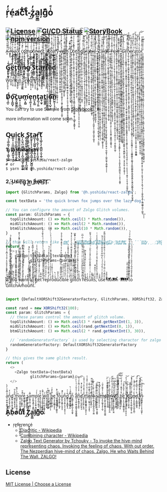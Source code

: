 # ŗ͑̒é̠a̸c͊͋tͤ̊-̩̲z̡͐̒a̰̱̳ļģ͆̄o̾ͤ

[![License](https://img.shields.io/apm/l/atomic-design-ui.svg?style=flat)](https://github.com/HirokiYoshida837/react-zalgo/blob/main/LICENSE)
[![CI/CD Status](https://github.com/HirokiYoshida837/react-zalgo/actions/workflows/main.yaml/badge.svg)](https://github.com/HirokiYoshida837/react-zalgo/actions/workflows/main.yaml)
[![StoryBook](https://raw.githubusercontent.com/storybooks/brand/master/badge/badge-storybook.svg)](https://hirokiyoshida837.github.io/react-zalgo/)
[![npm version](https://img.shields.io/npm/v/@h.yoshida/react-zalgo.svg?style=flat-round)](https://www.npmjs.com/package/@h.yoshida/react-zalgo)
---

A̵̧̢ͨ͋̌͊͋ͤ̊̌̂̋͐̒͗̃̉̉ ̵̨̞̠̩́ͣ̅̈̒͗̓ͪ̍̒ͩ̓͒ͦͭ̽ͬr̵̛͖̘̙͈̼̍̏͆͛ͥ͒̾̾̓ͦ͆̾̾ͧȩ̴̥̥̟̖̺̞̦̫́̾ͦ̈̈͋ͯͣ̀ͦ͒͗̚͠a̢̜̮̲̜̬̭̖͈ͧ̿͗̓̄ͮ̾ͭͫ̋̓ͣ̕͟c̷͙͙̲̫̣͕̬̳̙̺̼̞̮̅̄̒̌ͬ͌̎ͮ̔ͧͭ͐ͦ̿ͥ̚͝ͅţ̷̛̫̖̥̻̝̼̳̩͔̗̺̭͖̩͂̓ͨ̓̽̊͗̈̾̏̓̽̾͊ͅ ̣̳͉̝̲͎̜̤͇̥͔͓̝̤͈͚͙̘̀ͅ͏̨́̑ͬ͊͂͌̄͂̀͒̄́͋̿͗ͫͫc̡̜̤͎̻̠̬͓̼̖̻̤̭̼̘̺͑ͨ̏̂͊̈́ͪͤ͂̅̈́ͪ̌͂̊̊͘o͍̮̝̮͚͖̞̱͍̥̞̝̤̭̗̳͕̱̖҉̢̾ͨ͌ͪ̆̉̇̌͆̅̐̀̒̀͟͡ḿ̨͓͈̻̥̩͉̮͓̭̥̝̟̤̝̜̝͍̮̈̍̆̒ͤͦͫ̊͌ͧ̆̚͠͝p̷̸̫̘̪̲͈͚̘̦͎͈͕̗̬̠̼͚͑͐̈ͫͯͨͧ̌ͧ̒̓̚ͅo͎͈͙̼̺͇͔̖̻̩͉̺̩̺͇̮̝͓͋ͦͤ̃̀̋͒ͮ̆͗̀̓̅͌͜͟͜ñ̶̼̲̳̖̱̞̙̱̲̫͕̱̖̥͈̹̳̫̣̮͎͖͚̱̤̮̗̰͙̬̞̥̋͊́͒͗̓ͧ̆ͩͥ̾͐ͫ̆̉͠e̴̗̣̗͚͕̙̗̮͍̬̬̥͙̝͇̗̤̥̬̩̬̠͍͙͖̩͍̤͙̫ͤ̐͒ͨ̓ͩ̔ͪ̏͐ͩͦͯ̾̏̉͝n͇̻̜̭͔̯̘͇̺̬̟̯̮̰̬̮͇͔͖̱̱͉̻͚͉̥̪̫̜͇̙̩͉̱͉͘͞ͅ͏̇́̐̀ͭ̾ͣ̈̀͋̃̽͆̚͜t̳͎̺͔̗̼̱̣͚̝̮͍͎̠̠̮̫͔̮̺̠͇̱̯̘̘̞̲́̀ͯ̎̍̒̂́̈͂͗̈̇̍͆ͤ͐͜͡ͅ ̧̡̗̗̖̭̞̫̯̻͈̺̙̯̳̹͓̮̳̥̮̖̬̜̻̫̗̇̈́ͧ͌ͪͫͮ̓ͬ̑̔ͨͫ̉̏ͤͅl̡̡̗̟̰̦̝̞̻̺͓͙̹͕̜̮̹̟̳̮͈̲̘̰̖̺̤̥̳̘̥̦̥͉̮̝̱͈̲̀̔̆̒ͥ͌̌̾ͥ̊̚ͅi̴̸͖̺̙͍͉̭̥̳̩̰̣̘͍̠̳̫͔̣͍͈̠̞̫̮̦̺̩̱̭̮̩̤̰̖̩̳̺̮̬͕̖̘̗̲ͨ͋͋̑̏̽͌̉͒̑͟ͅͅb͈͍͉͖̠̤̹̰̣̭̲̰̼͙͇͍͉̠̰͍̘̭̯͈̞͇̯͔̬͈̲̘̖̗̘̥͙̱̘͙̙͈̹̻̹̻͚͔͞͠҉̀̾̔ͩ͑͊̎ͭͦͩ̇͊̃̎̚ŕ̦̘̪̗̪̻͕̮̹̲̫̖͇͉̼̮̤̲͈̞̪̪̣͇̪̟̮̳̻̳̻̺͇̯̺͇͉̼̥̹̥̼͇̲͍̤͇̬̼̗̳͏ͬ̊̈́̋̄͆̂͗̉͊ͥ̅ͭ͆ͫ̌a̡̼͖̩̲͕͓̘͕͔̫̘̯͍̲̫̣̗̹̫̜̻̠̤̥̜̖͎̘̤͎̩̮͉̱̣̜̫͇̤̫̬͙̦̙̘̹̺̦̟͓̠̣̤̕͏́ͨ̍͐̌ͯͯͬͣ͑ͭ̓͗̅͌r̨̦͇͉̯̫̺̳̦̘̥̬͍̮̦͎͙̫̩̖̯̙̝̥̻̤̙̱̬̮̼͕͔͔̫̜̮̗̥͉̹̮͕͍͙̼̮̯̦͓͂ͪ̾̑̎͐̎̋̀̂͐͂̆̈́͜y̧̨̱͈͎̟̫͉̘̖͙͙͉͖̯̼͎͓̙̱͚̪̲̪̠͖̱̟͖̟͇̦̖͉͙̹͇̥͍͉̤̻͉̦̻͚͍͓̯̹̩̫̗͆ͬ͗̑ͧ̋̏ͧͫ̃̿̾͠ ̵̴̗͔̫͇̥͚͚̖̻̫͉͖̺̟̙̰̠̤̣̭̞̮̭̘̭̮͔̯̺̗̠͈͇̦͖̹̣̻̯̫͚͕͚̀̽̆̊ͦ͐̃ͧͧ͒̓͜ͅͅẁ̵̧̱̘̯͚̼̱̞͎͇̲̣͙̳͔̠͎͖̜͈̻̝͍̫͇̜̖̰̺̬̥̼̼͕̙̘̗̺̖̤̼̞͚̗͕̭̙̯̠͇̖̟̙̠̮͖͍̠̹̻̟̖̥̼̳̜̠͍̳͙ͦ̽̏ͪ̉ͬ́͂͑̀̾̓̓͛̓̚ͅͅi̼̪̱̣͙̰̼̪̬̣̩̦̺͙̤̫̻͚̙̬̳͕̬̪͔̙̼̤̻̦͎͈̟̳̩̤̯̺͚͈̤̦͇̻̗̭̫̥ͅ͏҉̢ͫ̄ͮ͋͗̌͊̽ͥ̅̉ͦ̂ͥͧ̂t̴̤̠͉̲͍͙͔͇̖̝̲̮͓̠̖͍̭̣͍͖̞̟͍͓̜̙̞̪̞̱̤̜͕̪̼̼͉̣͕͎̜ͅ҉̍̌ͣ̏͋͒͛̈́̆ͩh̛̭͇̫͙͖͎͖͓̳̺̲̗̻̪͕̠̠̘̙̙͈̹̠͖̞͈̮͓̜̺̯͎̭͔̻̘̺̳̜͚̘̫̮̼͕̙̝̝̯̙͕̰̣̮̥͔̼̫̖̼̤͕̫̥̱͈̗̱̮͈̰͇̫̳̯͖̝ͦ̿͑͑̐͌͊̈́̐͛̑̾̌̔ͤͭ͞ͅͅ ̢̡̙̯̥͎͙̤͉̣̬̦͉̰͙̣̼̙̗̼̟̫̫̼̮͈͓͎͓̰̠͓̪͙͔̝̻̣̱̺̩͍͍͔͓̦͇̩̦̯̝̖̫̭̟̈̅̓̆ͨ̿̅̆̚̚͜͡ͅC̸̙̱̱̥̠̦̞̻̳͔̪̖͕̻̹̬͚̦̼͕̪̙͚͈̫͙̫̣̹̖̼͔͙̱̯̳̦̳͖̟̥̰̻̻̙̟̗̩̗̘͉̟̻̺̜̘̪̤̜͚̦̱͈͕͉͋̓̆̉̈́̀̍̂̿͂̾̓ͥͬͩ̀͜͠ͅó̝̪̳͎̩̘͚̗͙̫̞͈̱͕͎͖͚̠̬͈̹͙̜̪͈̩̠̲̘̯͔͇͔̦̖͎̬͖͍͖̳̗͈̗͚͔͖̬͓͈͉̯̳̲̮͕̞̰͖̱̫̗̤͉͚̪̥͔͍̘̠͉̲̳̥̝̯͈̳̱̙̗̟́́̌͆̂ͧ̏̓̇̒̓̂ͅͅͅͅn̰͔͉͎̮̯̣̲̤̜͓͖̞͔͕̼̝̰̬̖͙̺̭͚͈̞̞͔̮̩͓͍̼̱̪͉̼̥͙̤̗̠̟̦͓͍̖̫ͅͅ҉ͭ̉ͨͮ͂ͯ̿̒̒̿̽̌͟͝f̨̠̦͖͈̮̩͖͈͍̠͖̭̻͖̮̱̠̝̩̲͖̞̣̞̬̲͚͕̮̲̜͕͔͇̟̹̳̜̗̘̦̜̱͚̬̞̤̜̬̲̤̻̮̼̦̦̮͉̰̺͍̻͈̥̙̙̞̘̠̫͔̫̠̹͎̥̯̖̼͕̺̃̏̑́ͨ̒̔̌ͪͮͮ͐͗͂̆ͤ͘ͅi̬͚͙̰̭̤͈̟͕͍͖͖̠̣̻̘̤͔̲̗͖̟̞̬͈̖̝̗̗̝͕̲̙̦̯̬͈̖̦͓̝͖͎͔̗̘̥̖̼͙̺̦̮͕͍͕͖̭̠͍͍͍̘ͩ̔̍ͤ͗ͥ̈́͗͑̇ͫͬ̋͐̓ͬ̕͢͡g̬̙̰͙̝̙͓̺͎̱͚̼̝̗̠̱̘̬͉̲͈̦͖̝̹̣̰̯̗͕̪͔͎͔̤͖͇͖̘̲̪͕̗̬͙̟̩̤̦̦͇̮̙ͅ҉ͩͮͨ̾͋̔͆̽̈́̓͝u̷̶̟͖̜͕͙̲̮͉͓̞̻̲͈̺̲̠̱̻̞͍̼̪̟̪̣̥̙̣̗̝̜͚̥͕̯̘̗͕͎̤̜̗̙͍͈̲̯̠̖͇͖̠͙̖̱͈͉̮̞̩̙̰͚̰̹̩̿̇ͯͩͥͪͮ̉̽͌̕͞ͅŗ̻͈͙͚͉̼̦̟͉̜̮̺̟͍̬̞̼̬͓͇̻̰̳͕̲̞̞̬̮̳̖̟͕̻̱̗͕̖̰͙̗̤͍̟̞̪̳̹̲̜͇͓̲̞ͅͅͅ͏ͫ̏͒ͥ̎̿̽ͬ̋̂̽̀ͣ̓̒̚͞á̴̸͚͎͍̫̦̼̗̥͚̮̰͍̙̰̗̻̱͎̩̝̙͖͍̩̜͈͍̳̮̙̩̻͍̠̞̱̫͔̤̘̹̞̖̯̰͙̟͎͈̫͎͖̬̣͖̹̳̀͌͒͛ͤͯ͒̂̏͌̑͒ͤͅͅb̴̶̰̙̬̟̦̤̦̜̗̗͈̰͖͇̬̣͍͇̲̥͖̼̰̳̝͎͙̞̹̳̰̤͇̹̤͔̥̭̰̱͎̹͓̰̠̮̪͍͔̲̲̫͈̲͙͙̭͓̯͇̪̜͇͚̫̜̰̳̥̖ͧ͗͌̄̈́̄͂͗ͨ̃͑̓ͭ̚ͅͅl̨̗͖̤̹̝̰̳̰̼̩̬̖̘̲̩̪̹̩̲͎̟͉͍̤͇̭̱̭̻̼̰̞̤̘̦̹̭͕̮̖͕̳̮̤̲̖̞̭͈̩͙̙̘̺̞̘̟̜̻̻͈͈̮̪̜̳̥͕͍̙̥̻̤̬̘̖̩̞̪͖̯͎͉̤̯̫̣͇̖̥̺͖͕̜̳̮̙̱͛͑ͮ̏ͮ̓ͤͪͮ͑̒ͭͪͥ̕͢ͅe̬̩͖̝̻̯̙̱͍̞̥̺̝͓̩̤̼̭̮̪̪̻͓̗̖͙͖͉͙̹͇̠̤͕̼̣͓̤̳̟̺̹̤͙̯̝̖̙̮̗̲̰̞̤̳͇͈̳̥̯͙̗̦̦̺̦̤͚͚͕̲̰̖̺̬ͅ͏̵̡ͯͥ̌̓̄̊ͯͥ͌͐̎̚ ̪͉̞̞̬̟̼̤̰̠̹̯̖̜͙͍̦̱̻̫̲͔̥̤͎̤̯̗̪̱̲͉͓̜̮͖̬̬̥̦̼̟̟̭͉̫̺͔̖͚̝͕̖͚̯̣͎̜̝̖̗̲̮̙̪̀ͣ̒͑ͪ͂ͮ͆́̊̅̌͋͐̃̊̕̚͟'̴̴̵̡̹̣̼͔̰͍̖̯̠͈͇̱̞̺̯͕̱͖͉̯̻̗̥̝͉̱̮̮̪̠̩̥͍͍̭͍̫̳͕̝̞̣͓̹͉͇͔̞̻͉̻̠̩̲̬͔̱͙̤͓̻͇̳͓͚̰̯̦͍̬̭͙͉͖̤̯̰̘͈̣̠̼̺̠͉̤̳̯̱͉͈͇͓̣͉̹̣̤̫̪̰̤̄ͤ̿͌ͮ̓͗̊̌̔ͭ͛͑ͤ̂͊ͅͅͅͅZ̜̥͈̳̮͇͚̞̭̦̜̫̜̬̜͙̫͈͓͓̹̜̱̝̳͕̗̱̩̥͕͚͍̮̠̭̰͙̰͉̬̰̹̼̞͚̻̹͍̥͙͚͙̺̬͓̘̲̦͈̯̻̬̮̠͙̙͓͎͇̗͚̼̹̘̺̣͙͎͎͇̫̯͕̘̮̺̩̦̲͉̠͉̜ͅ͏͏̃̎͌̏̈̌̐̿́̒ͩ̃a̮̮̜͈̲̲̰͓̣̼͔̲̝̪̻̱̲̥̺̭̰͕͕̟̺̺̜͎̦͎͚̰̼̤͇͕̣̪̝͇̟̠̟̥̰̣̱͙̞͙̪͔͔̪̺͙̘̗̯̜̣̦̟̝̟̤͖͍̖̬̦͓̰̼͙͚̝̭͓͔̜̘̪̙̤̹̫͎͈̱̱̰̗̠̱̺̳̦͖͚̗̟͈̟̗̱͂͗ͣ͌͂̈́̓ͨͤͨ͜͞ͅͅͅͅͅļ̴̞̲͚̪̱̭͔̞̲͇̱̥̼̯͎̥̼̫̞̖̤̠͎̳̺̙̞̺̹͉̮̫̮̝̱̥̗̻̲͓͚̮̫̥̠͎̹̼͔͙̳̪̪̥̰̗͈̯͚̞̫͓̖̥̣̯̯̪͖̻̹̺͙̣̗̞̞͉̰̳̮̬̗̘͚̯̤̟̲̬͍̞̭̪̦̫̯̗̄͑ͩͧ̾̂̒͑̂ͫ̈ͩ̿͊̆͑͢͝ͅg̸̹͕̦̘̻͚̟̭͎̦͍̪̣̞̹̯̖͎̟̮̣̳̥͈͖̻̭̝̞̯̱̫̪̩̪̤͓̤̟̰̱͍̥͖͍̭̮͚̯̼̪̠̮̩̰̯̤͔͉͇̱̰͇͈͔͔̞̼̜͔̯͖͍͙̟͈͍̠͉͕̺͓̣̺͉̥̘͖̺̥̭̳̞̜̫̟̬̲͖̖̱̬̤̫̦̣̪̘͚̙͓̦̠̤̻̭̰͖̘͔̠͇̯͇̖͝ͅͅͅͅͅ͏̶́̌̈́ͭ͐̄̈́̃ͪ̓͛͛ǫ̷̝̣͕͍̭͔̥̻̟̖̥͙̦̹̫̳͙̼̝̻̤̳͎̗͍͖̥̥͓̱̟̫͉̤͕̭̫̜̝̼̗̣̤͓̪͓̜̯̣̟̳̭͈͈̠̘̹̮͎̭̤̼̥̝̹͉͓̳͈̟̝͖͓̍̽̈ͦ͋̐̐͐́͌ͧ̚͢͞ͅ ̶̡̱̥͎̰͖̳̪̲̫͇̦̯͈͓̝̺̹̣͙̯̦̞̘̱̭̙͓̺͕̜̻̫͚̠̪͔̳̼͕̯̞̞̜̟̞͙̹̤̱̼̜̗̭̖̬̪̯̯̣̻̖͓̗̣̺̪̤̬͚̺̠̜̙͙͉̼̼̫̠͉͍̗̠̦̬͎̬̰͙̻̹͖̝̻̪̫̹͈̳̬͉̞̞̏̍̍̆̑̐̄̓̓ͭ̌́ͨ̔͛̈ͅͅŢ̶̨̠̱͉̘̟̯͍̝̬̤̩̯͕͚͙͍̜̤̭̩̘͈̲̺͕̩̣͙̮͎̪̝̟̥̯̤͉̣̙̞̝͈̜̝͙̦͚̩̱̮͚͖̳͚̥͕͔̬̠̫̲̘̹̙͓͕͖̬̱͉̬͕͈̈ͤ̿ͭ̆͑ͯ̊̐̃̓́ͅͅͅͅȩ͉͕̗̠̗̟̜̥̼̹̠̠͉̟͎̰̞͔̬͉̜̭̣̯̙̳̤̥̥͕̹̼̺̗̪͈̹͖̫͕͎̹̝̞̰͍̞͍̠̱̪̼̪̗̳̲̤̱͉̠̟̣̣̣͙̮͇̮͍̖͍̖͖̩̦̪̪̙͎̱̩̘̻͓̩̖̝̯̞̼̲̮̹̠̟̟̜̹̰̥̙͇̮̠̪̣̻̦́̍ͩ͌͋́̈̽͆̎̏͊ͬ̎ͤͅͅx̴̛̞̳̞͍͎͎̳̺̫̟̬̪̦̖̯͍͉̥̦̱͚͙̯͓̼̰͙̝̯̻̟͓̥̻̹̖̝̩͍̰̥̩̪̹̱̻̮͕̬͍͕̤͙͔̘̳͈̭͚̲̠̲̭̤͇̞̝̯͔͇͍̟̩̪͙̳̠̯̜̘̖̺̖̻͇̲̖̭̩̩̬̣̝̝̯́̽͒̐̎ͮ̾͒̇̂͐̅̃͆͊ͅt̶̛̬̦̝̦̭͕̣̘͇̳̯͓͙̪̬̜̙̣̘̠̜͇̣͎̜̣̹̦̣̻̮͚̺̻̭̠̜̝͓̯̝̮̫͎̝̲̖̖͔̳̠̦͉̱̤̙̣̼̹̬̻͔̥̤̗̗͖̜̙̟̭̙̣͕͎̩̣̦̰͎̜̘̦̖̥͕̲̝̲̜̞̻̳͚͖̮͖̗̩̩̥̤̭̭̳̙͓̗̜̩͓̦̗̯̯̹̣̝͉̝̯̼̬͙̖̪̼̤͚̲̤͈̱͉̹̩͔̘̟̘͕̯̳̱̹̔̉̓ͩ̌̆ͣ͂̃̃̇̚͢ͅ'̧͈̫̲̘͉̜̙͍͙̰̭̩̘͍͍̖̲̦̣̝̜̘̺̤͔̥͉̦̱̙͇̣̮̭̝͈̟͖̰̣̥͎̻̮̠̳̺̠̤̳̲͈͖͉̥̙͖̹͙̪̖̱̭̪̝̹͚̟̖̥̜͔͔̮̻̞̰͔̥̥̼͍̤̮͎̯͔̞̗̱̣̝̯̹̺̖̯ͯͥ̀̐ͦ͛̿͌͛̽̄̕͘̚͝ͅͅ ̶͍̹̱͙̞̘̺̫̣̯̬̖̪͇͎̰̹̹͔͍͍͉̬̱̮͔̰͎̝͙̞͇͖͔̮͙̟͖̣̖̜̝̻̺͚̲̮̭͈̞̯͈̮̱̥̬̣̭̱̹̼͕̹̞͈̖͔̭͇͖̫͓̗͓͚̯̳̙̖͙͎̪̳̣͚̮̯̮̳͉̤̠̞̭̝̰̱͓̳̟̇ͥͦ̏ͧͥ̅ͯ͊̓͌̾͢͞ͅG̛̗̝͓͔̯̰̹̥̰͎̲̠̺̙͎̣͈̞͔̗͉͍̼̜̟̫̘̜̳̘̺̜̲̘͇̝̟̰̩͎̝͙̫̺̰̹̞̬͉͈̼͖͉̟̺̲͓̙͉͖̻͙͈̗̮̫̣͇̬̼̦̤͇̲͇̖̱͍̳̬̼̥̼̫̥̲̱̱͔̥̯͇͓͉̟̬̪̭̙̮͎̯̻̳̹̗͍͎̮̳̣̻̙̗͈̪̦̹͙͙̯͔̥͖̠͕̮͈͔͖̝͉͓̏ͫ̍͗́ͥ̋̽̈̉ͧͬ͘͞͝ͅͅͅͅẹ̼̗̱̠̙̝͕̖͓͚̻͚̫̞̩͕̙͉̻̺͉͓̖̫̭̳̣̳͕͕̩̞̗̺̰͇̦̫̰͕̰͍̯̖̞̲̼̮̗͓͚̱͉̮̟̟̫̦̝̣̤̗͇̣͖̱͈̜͖̖͚̯̬̳̠͈͎̳̣̮̱͖̖̝̮͖̭̬̳̤͈̘͎̖̩̟͈̖̘̼̳̞͎̦̭̘͕̝͉̺͉͈̱͉̫̘̼̫̩̠͕̯̜̤̜̣̣̙̬͎̭̦̘͉̮̼̭̖̦̝͎͈̖̯͉̩̖͖̯̫͍͕͢͠ͅͅͅͅ͏̐ͣ̾ͤ̋̎ͬ͆͌ͣ̿̚ṋ̵̡̦̪̘͎̺̙͚̦̹̤̻̠͔̫̺̼͇̰͎͍̗͇̮͙̳͍̳̖̺̭̜̳̫̺̫͔̹̥̙͓͕̳͈̤̝͚̪̬͓͓̫̫̙̦͙̞̳̺̙̯̙̲̥̫̦̣̬͚̼̺̦̠̯͈̠̙̯͔̪͓͓̝̖ͩ̑͊͗̿̊͗̔ͦ͆͋̈ͫ͒͜ͅͅͅͅͅe̷̡̠̙̺͚̫͔̩̭̝̙̭͎̰͓͚͔̝͎̩̠̮̹̞̳̪̻͕̠̟͙̰̘͖̠͓͖̖̹̲̥͖̩̤͔͓̹̗̙͈͙͉̬̩̣̰̜̬̙͉̟̭͉̪͕̰̦̯̤̖̗̱̺̤̗̤͇̱̪͎̥̣̯͓̘̝͎̺̳͙̹͉̠̠̮̤̼̗͚͚̪̘͓̦̣̹̖͉̖̻͇̯͇̞̥̗͚͇̘̘̭̩̳̰̺̪͇̖͇̖̯͇̬͚̫̥̻̙̟͚̭̫͎̺͚̻̬̼̥̖͕͓͉̯̞̯͖̞͈̻̍̿̃̀̐̔̊̊ͧ͆̉̇͢ͅͅͅr̯̣̺͇̰̗̥͓͍̞̺̳̥̙͈̲̝͎̙̯̜̘͖̠̯̗͚̭̱͉̘̞̞͕̣̝͎̮͚̟̟͙͈͎̰̻̻̞͍̘͍͙͎̙̘̰̠̖̘̰̙̘͖̖̖̟͍͖̼̻͔̖̜͕͓̗̝̞͔̗͚̥̥̬̘̩͈̼̰̝̤̀ͨͪ̀̉ͮ̇ͭ̒͋̑ͧ̂͞ͅą̘̺̩̜͓̹͈͙̬̥̳̬̖̜͎͓̳̙͓̫͖̪̜̯̰̙̼̖̙͍͕̙̤̹͎̠̥̦͎͎̼̤͓͓̗̣̹̠̗̙̰̝̤̯̬͎͚̞̗̬̯͖̗̦̩͕͔̻̩̼͈̞̟̰͙̰̯̣̹̦͍͎̰̙̖̣̘̘̪̩̙͇͍̯͙̠͚̝̜̼̦̻̩͙̣͔̯͇͖̲͇ͥ̅͛ͧ͌ͣ̐͛̿̾͑ͤͭ̋͢͜ͅt͎̺̲̟̖̠̺̫̹͉̳̟͉̜̭̻̺͓̰̞͔̗͓͎̝̪̰̲̳̞̙̺̞͚̟̻͔͖͇͎͚̰͎̲̜͕͚̘̬͔̮̺̗͔͚̜̪̩̥̮͓͔̗̖̰̻͇̗̞͖̻̼̼̪̭̟̖͖̙̬̝̮͓̖̼̺̝̼̲̟͇̼̬̙̀ͅ͏̃ͦͯ͐̑ͭ̊͊͆̈́o̦̠̘̩̘̝̮̫͚̬̥̲̳͕͈̯͇̯̲͖̙̯̮̖̙̥̜͙̤̹̖͈̣̳̩̤̙̭͚̪̤̺̣̹͚̭͍̙͖̳̬̰͖̝̖͔͓̝̺̙͍̖̼̣̰̺̤͉̬͉͉̹̟̫̜̠̤͍͙̱̜͉̙̞͉͕̦̝̰͔͈̻̖̪̩̟͉̻͇̰̹͙̼̗̥̩̮̘̮̱̫̜̊̏͛̈́̏̉ͥ̇ͨ̊̀ͥ͒̽͠͠ͅͅͅͅr̜̭̥͍͕̳̲̹̺̖̭̥̥̟͖͇͙̞̖̼͈̪͙̖̻̰͈͇̣̭͕̜͓͔̘̻͔͕͖̻͇̟̟̭̭̹̣̗͔̳͇̼͉̯͚͉̬̠͓̣̪͕̲̜͍̲͚̫̖̻͙̯̫͙̝͇̦̻͕͙̣̗̳͖̪͖̖͎͈̦͉͙̗̗̻̩͚̬̮̘͈̜̰̜̥̫̞̭̳͙̜͖̬̳͔̝̝͔͇͔̯̝̤̦̺̤̬͕̟̜͕̫̬̝̥̫͎͎̝̦͙͖͉̦̫̖̜͎̩͎͖̮̙̺̮͙̪̦̹̪̳̫̳̻̦̪̮̠̦̺̺͈͢ͅͅͅͅ͏̷͛͛ͬͦ̂͐ͯ̎͂̾ͨ̽͜.̤̮͎͉͇̪͚͓͚̣̯̺͇̭̤̺͉̟̭̹̼̤̹̱̟̩̩̼̺̼̖̬̝̰̝͕͖͇̺̭͉̜̲̥̻̗͇̪̟͎̠̻̪̣̝̦̟͈̘̙̦̠̩̖̭͎͎̹͉͕͍̲̠̦̝͖͚̤̜̟͙̭͍̤̻̠̜̥̠̩̝̞͔̺̮̭̞̳̙͇̮̝̜̙̭̲̬̤͔̹͇̼͖̺͖̭̹̺ͅ͏̓̎ͤͯ̑͒ͦ̅͋͊ͨ͛͘

## G͈̼͈͎̱̟͛ͥ͜e͚͖͖̤͆̾̾ͧ̍̃͡ţ̟̖̺̞̦̫̫͉̿̾ͦ̈̈͋t̝͓̺͈ͦ͒͗ͤḯ̮̲̜̬̔̈́̚n̷͈͖̮̜̣̰ͮ̾g̹̲̼̬̙͙͙͗́̓̈͠͠ͅ ̙̺̼̞̮͖͒̅S̩͇̳̘͌̎ͮ̔ͧ̚t̙̙̞͔ͥͤ̔̃ͯͯa̼̳̩͔ͦ̋̌͛͢͞r̶̻̝͎̜̤͚̬̦͗̈̾̏̓̽t̛̞͙̣̳͉̝͂͌͛͆̍̿̕ȅ͓̝̤͈̌ͬͥ̀̎͠d̝̳̺̤̩̀́͒̄́͋ͅ

W͖̘̙͈̼͈͎̱͆͛ͥ͒̾̾͡ò̤̼̯̭̍̃ͧ͑͂̆͘ŗ̦̫̫͉̿̾ͦ̈̈͋k̢̝͓̺͈͗ͤ͊ͫͮ̓͞ ̭̖͈̞͈͖̮̜̀̓̄i̺̭̹̲̋̓ͣ̏̐͛n̲̫̣͕̓̈̊͂ ̡̢̼̞̮͖͚̪̌ͬ͌̎p̰̫̥̙̙̞͔ͥͤ̔̃ͯͯͅr̼̳̩͔̗̺ͦ̋ǒ̩̻̝͂ͅg̛̤͚̬̦͓̣̩̭̓̽r̛̞͙̣̳͉̝͂͌̕e͇̥͔͓̝̤͈̒̏ͅs̡̘̳͕̜̗̝̳̄͂̀͒͡ͅs̢͎̬͚̜ͫͫ̿͗ͬ̑.̠̬͓̼̖̻̤̭ͦ̈.̺̣̤̖҉̴̂͊̈́ͪ.͔̜̪͖ͪ̌͂̊

## D̸͉͉͚̠́ǫ͙͇̺͓͠c̭͓͇̰̱̳u̵̩̞̠̩͖̺͟m̪͎̯̰͘e̖͉͚̣̝̠n͖̙̗̳ţ͖̘̙͈a͈͎̱̟t͚̮̬͚i͖͖̤̼̯̭̭̮o̴̥̥̟̖̺̞̦̫͠n̪̫̼̞̩̘̠̝

You can try to use Sample from [Storybook](https://hirokiyoshida837.github.io/react-zalgo/?path=/story/example-zalgo-en-complex--glitch-amount-controll)

more information will come soon...

## Q̵͉͉͚̠͚̘͙͇̺͓̩̲̭͓͇̰u̳̩̞̠̩͖̺̮͓̪͎̯̰̝̖͉͟ị̝̠͖̙̗̳͖̘̙͈̼͈͎̱̟͜c̮̬͚͖͖̤̼̯̭̭̮̥̥̟̖̺k̞̦̫̫͉̪̫̼̞̩̘̠̝͓̺͈͖̯͈̜̮̲̜̬ ̭̖͈̞͈͖̮̜̣̰̘̺̭̹̲̼̬̙͙͙̲̫̣ͅS̡͕̬̳̙̺̼̞̮͖͚̪̩͇̳̘͈t̰̫̥̙̙̞͔͕̫̖̥̻̝̼̳̩͔̗̺̭͖̩ͅͅa̷̻̝͎̜̤͚̬̦͓̣̩̭͙̝͍̞ṛ̳͉̝̲͎̜̤͇̥͔͓̝̤͈͠ͅt͙̘̳͕̜̗̝̳̺̤̩̫̜̯͎ͅ

### 1. ̧In̢s̵táĺl̸a͘ti̧on

```shell
$ npm i @h.yoshida/react-zalgo
# or
$ yarn add @h.yoshida/react-zalgo
```

### 2̧. ̵̢́Uś̸i̧̧͘ǹ̨͠g̡ ̢̛͜i̵҉̧n ̧̨͘͜Ŕ̵͟ę̸̴͞a̧͘͡ć̨͟͠t.͡

```typescript jsx
import {GlitchParams, Zalgo} from '@h.yoshida/react-zalgo';

const textData = 'the quick brown fox jumps over the lazy dog.'

// You can configure the amount of Zalgo Glitch volumes.
const param: GlitchParams = {
  topGlitchAmount: () => Math.ceil(3 * Math.random()),
  midGlitchAmount: () => Math.ceil(2 * Math.random()),
  btmGlitchAmount: () => Math.ceil(10 * Math.random()),
}

// this will return like `ṱ̶̠͖̗̹͖̰̺͙̠ͬ͘h̶̠͖̥͇̗ͪͣͭe̵̹͓̘͍͌ͤ̓ ̤̺̦͏҉̄̂q̶̛̳̗͍͉̹̞̳͒ù̡̲̪̲͙̞͑̚͜ī̜̮̞̬̬̗̤̠͙͈ͩ͜c̞̦̝̝̰̠̔͡ͅk̰͇̦͌ͩ͟ ̵̺̺̞̲̱͍̲̺̟̓̅ͯ͘b̩͖̤͚͕̱̭ͦͪ͝r̪̩̣̝͇͖̼҉̧̊o̶͎͕̱̩̜̻͈̽͞w̧̢̘̳̭̹̘͉ͣ̒n͙͑̀͑͜͡ ͕̀̉f̢̹̼̻͎͙̲̿̑o̪̯̻͉̩̮̹͇҉҉͒̔x̘͎̭̐̆̐͝͠ ̷͑ͅj̷̧͉͇̰̹̰͓̦̭̊̈ụ̻̬̠͍̘͖̘͖̹̀̀̆̚m̸̤̙̬̻͍ͦ͞ͅp̡̡̤͚̪̤͓̯̗͖̬͊ṥ͖͖̠̫́̋ ̷̨̗̮̹̟̥͚̔o̝҉̌̓͝v̴̴̭̟̘̣̫͗e̡̛͎̘̩̠̳̯͉̦̬̟͐ͨr̙͔̙̪͏̴̃̚ ̡̺̰͍̘̱͙̣̞͖̰̎͘t̘ͨͯ͌͝h̩̮͈̙͎̦͍̻ͤͫ͠ẹ̳̞̪͈̼̮̪͉̜͏̎ ̡̢̙̔̈́l̥̗͉̦͈̝ͣ͂̇͟a̹̝͔̹͉̽̄͘z̨̥͙͇̞͔̟̰ͯ̎̏y̥̠̜̦҉̊̄ ̧̬͓̣ͦd̶̦͙́ͫ̈́ȍ̶̹̜͔͍̐͡g̶̤̗̮͚͖͚͛̒̈́͜ͅ.̼̹͈̣̪̪̙̘̣͏̡ͭ̅̿`
return (
  <>
    <Zalgo textData={textData}
           glitchParams={param}/>
  </>
)
```

I͑͑̒ͨ͋̌͊͋ͤ̊̌̂̋͐̒͗̃̉̉̾͆̄̾ͤ͛ͣ̅̈̒͗̓ͪf̍̒ͩ̓ ͒ͦͭ̽ͬ̾ͬͭͩ̆ͩ̄̍̏͆͛ͥ͒̾̾̓ͦ͆̾̾ͧ̍̃ͧ͑͂̆̎̀yͮ̃ͭ̿̾ͦ̈̈͋ͯͣ̀ͦ͒͗ͤ͊ͫͮ̚o̓̈́̔̈́͌̚ŭͧ̿͗̓̄ͮ̾ͭͫ̋̓ͣ̏̐͛̂̀͗́̓̈̊͂ ͦ̋̐̆͒̅̄̒̌ͬ͌̎ͮ̔ͧͭ͐ͦ̿ͥͤ̔̃ͯͯ̈́̌̈ͤ̎ͮͦ̋̌͛́̓̌͂̚w̓ͨ̓̽̊͗̈̾̏̓̽̾͊̓̄ͪ̓ͫ̉͂͌͛͆̍̿͐aͥͩͩ̒̏̌ͬͥ̀̎̑ͬ͊͂͌̄͂̀͒̄́͋̿͗ͫͫ̿͗ͬ̑͒́nͭ̾t͑́̈́̚ ͦ̈͂ͩ͑ͨ̏̂͊̈́ͪͤ͂̅̈́̚tͪ̌͂̊̊̎͊ͯ̐͒oͦ̆̔̎̔̈́̓ͩ̋̎ͬ̑͑̃ͬ̉̃͛̾ͨ͌ͪ̆̉̇̌͆̅̐̀̒̀ ͭ͌̑̍ͬ̃̐̊̈́͑́͊ͩ̑̀ͯ̂ͧ̽̐͒͊̈̍ğ̒ͤͦͫ̊͌ͧ̆ͤ̌͐̐ͫͩͨ̌̇̄͗̑̎́͆̈́͒͛̔͑̚e͐̈ͫͯͨͧ̌ͧ̒̓̄͌ͧ̆͂ͨ̀ͪ́̄ͪ̚t̿̈̿̒ ͊ͥͣ͋ͤ̉͋ͦͤ̃̀̋͒ͮ̆͗̀̓̅͌̾̂̈͑ͪ̈́ͣ̍̎̿̓͑ͪ̃ͣ̌͂̓ͧ̚r̈̈́͆͑ͩ̐̎ͧ́ͦ̔̆̃̃̋͊́͒͗̓ͧ̆ͩ̚eͥ̾͐ͫ̆̉̽̓̽͆́ͭ̎̐̇̓̓̍pͧ̓̒̇͌̔̓̌̑͋̇͛ͦ̄̇̏̿ͤͬͤ̐͒ͨ̓ͩ̚r̔ͪ̏͐ͩͦͯ̾̏̉ͨͯͤ̋ͤ͒̄͒̀̓̐͋͊͗͛ͯ͛͋ͤ̈́͑̍ͪ́̒ͪ͑ͣ̿̀o͋̅̌ͪ̍ͪ̾̍͌̒̇́d̐̀ͭ̚u̾ͣ̈̀͋̃c̽͆ͬ̌ͮ͂ͫ̆̃͌͒ͥ̏ͫ̄͆ͨ͊͛̿ͮͧ͂ͨ͒̍͒ͬ̉̆̎͊̔͌̀ͯ̎̍̒̂í̈͂͗̈̇̍͆ͤ͐̂ͫ͑̋b̈́ͮ̒̓̓̀͐͒̄̅͐̐lͬͪ̐͑́͛ͤ́ͤ̎ͤ͌̇̈́ͧ͌ͪͫͮ̓eͬ̑̔ͨͫ̉̏ͤ̂͛͌̎̑̆ͯͮ̅͛̊̑͂̏ͣ̐̉̐͌̎ͬ̓ ͑̀̐͗̍̈̈ͪ̽̔̍ͧͯ͑͌̇͋̏g̈́̔̆̒ͥ͌̌̾ͥ̊̆͂̊̂̃̆ͧ̃̄̄͌͗̄̂͒̄͂̿ͩ̂ͩ͛̒ͦͮ͛̽ͮ̉̚l̔̆͛̉͗ͩ̔ͬ̈̿͛ͯ́̍̌̇iͫ́ͤ̉ͨ͋͋̑̏̽͌̉͒̑͌ͫ̔̋͒͐ͦͫͩ̆̐͒̽̃̒ͩ̇̌̈́ͨ͌̆͆̚̚̚t͒͂̓͗̂̌̃̽̌̃͊̍̈̏͐͌̊ͥͭ̓ͨ̀̐̂̒ͥ̾̔ͩ͑͊̚c̎ͭͦͩ̇͊̃̎ͫ̄ͣ̽̊́̓͛ͣ̎ͤ̍ͨ̃̈́̏̓̇̋̅ͣͩ͒̚h̅ͧ̏̈ͥ̌ ̓ͮ͆͒ͤ͋ͪ̋̍̅̍̋̒̇ͫͩ̒ͥ̆̇ͬ̇͒ͬ̊̈́̋̄͆̂͗̉͊ͥ̅ͭ͆ͫř̈́̾̉̂ͯ̅ͬ̑ͮ̿̈͆ͫͫͮ̓̇̊̀ͮ̑͆̓̔ͤ̃ͬͬ̓ě̉͊̃ͪ͗̀ͮ̒̓̀̑͛̇̅ͬ̅͂ͫ̐ͣ͋̓̿̚̚s͋̓ͨ̍u͐̌ͯͯͬͣ͑ͭ̓͗̅͌̂͋̔͆ͤ̀̈̎̌̍̓ͫ̏ͫͬͧ̿̌̔͋̅ͯͪ́͌̅l̃ͥ̐̾tͯ̿͂̀s̀̏ͫ̔̍ͭͧ̑ͫ͊ͦ͊,̒ͫ̅̎͊͂ͪ̾̑̎͐̎̋̀̂͐͂̆̈́̃ͩͬ͊ͤ̍ͬ̍̏͊ͪ̾̒̈́̄̊̊̔̒ͭ̇ u̅͋̆ͪs̏ͦ̐͋̽̍͑ͧͣ͋̍ͫ̔ͩ́ͪ̽́͆ͫ̅͒̊̌̿̇̑ͯͤ͆ͬ͗̑ͧ̋̏eͧͫ̃̿̾ͫͮ̿ͨ̔͋̒ͪͥͮ̍ͦ̀̏ͭͩ͒͌͗̆̋̐̆̈̈́̐͂͋̿̏̎ ͒̒̎̋̊̑̚̚`̒͂͒́ͧͨ̃̒ͪ͐X̽̆̊ͦ͐̃ͧͧ͒̓̍̉͆͒̆ͪ̋̌͋̎O̓̐Ř͛ͮͨ̉̈́̿̓ͥͯ̽ͤ͆ͮͪͩ̀́͑ͦ̋́͐̈̽͂̃͌̈́̆͋̎ͥͦ͐͋ͨ͒̍͊Sͣ̒͊̋̇ͨ̅́̏ͧ͑̔h̾̌̀̒i̽ͬ͛̏͂̄ͦ̽̏ͪ̉ͬ́͂͑̀̾̓̓͛̓̾ͭ̃͌͊͗̾͐́͌̌̂̿͊͛ͩ̚f̀́͋̅̑̈ͯͯ̊͂t͐̆̓̑̎̄͌ͧ̈̈̓̒͂͋ͩͩ̎ͨͯͫ̈́̿3͑̈͒̆ͫ̄ͮ͋͗̌͊̽ͥ̅̉ͦ2̂ͥͧ̂ͩ͋̍̽ͫͧ̀͒`ͪ̑̇̐ͣ͋̔ͫ̆̓̇̋̆͛ ̂͐ͮ͊̅ͦ̅ͦ͑͌̀̓̊ͦ̆͑͗̓̌͂̋̋̍̌ͣ̏͋͒͛̈́t̆ͩͦ͒ͤ͊̈́̈̋̊̉̿̇̂̑ͭͯͨ͋̉ͣ͐ͩ̅̒̆̾̏ͣ͂̿͆ͬ̋ͤͧͯ̚oͬ̿̌ͤ͒̄͂ͧ̋́̅̓́͒͐̑̏͗͗͛̔ͮ̈́ͮ̃̈́ͩͯͮ͑ͪ̓ ̽̍͛ͩ̓͒Gͮͬ͆̾ͯ̂̆ͦl̿͑͑̐͌͊̈́̐͛̑i̾̌̔ͤͭͭ͒ͪ̄̐͗̔ͩ̓̎͑ͩ͊̓̋ͧͣ̇̋͊̀ͤ̋͛ͩ͐̄̅̒ͭͭͧͮͯ̚t̑ͩ͑̿̉̇̇̿ͣ̂̒ͬͫ͆̑ͪch̀ͦͧ̿ͮ͐̿̈̅̓̆ͨ̿̅̆ͭ̃͑ͪ͋̂̈́̚̚A̓ͬͤ̅̍ͯ̑ͭ́͊͒̂̋́ͭ̊͋͗̿̐ͤ̓̅͑̾ͮm͊ͪ͆̈̽̈ͦ͛̍ͩ̓ͥͭͧ̂ͬ̽̈̍̐ͥ̀ͮͬͣ͂ͨ̇ͪ͌ͥ̚oũ̄̊̓͋̓̆̉̈́̀̍̂̿͂̾̓ͥͬͩ̀̓͐̉̉ͬ̈͒̇̏ͤ̾̚ñͥ̌̋t̒͋ͥ͛͌̊ͧͮ͊͐̓̉͆ͫ̌͆ͤ͒̀̎ͪ̄ͥ̆̎ͧ.̈́̉̎͌̽ͨ

```typescript jsx

import {DefaultXORShift32GeneratorFactory, GlitchParams, XORShift32, Zalgo} from '@h.yoshida/react-zalgo';

const rand = new XORShift32(100);
const param: GlitchParams = {
  // these params control the amount of glitch volume.
  topGlitchAmount: () => Math.ceil(3 * rand.getNextInt(1, 3)),
  midGlitchAmount: () => Math.ceil(rand.getNextInt(0, 1)),
  btmGlitchAmount: () => Math.ceil(2 * rand.getNextInt(3, 30)),

  // `randomGeneratorFactory` is used by selecting charactor for zalgo glitch.
  randomGeneratorFactory: DefaultXORShift32GeneratorFactory
}

// this gives the same glitch result.
return (
  <>
    <Zalgo textData={textData}
           glitchParams={param}/>
  </>
)

```

ả͉͉͚̠͚̘͙͇̺͓̩̲̭͓͇̰̱̳̾͆̄̾ͤn̮͓̪͎̯̰̝̖͉͚̣̝͒ͦͭ̽d̳͖̘̙͈̼͈͎̱̟͚̮̬͚ ͖͖̤̼̯̭̭̮̥̥̟̖͂̆̎̀ͮ̃m̪̫̼̞̩̘̠̝͓̺͈͖̯͈̜̮̲̜̓̈́̔̈́͌̚o͖̮̜̣̰̘̺̭̹̲̼̬̙ͅr͙͙̲̫̣͕̬̳̙̺ͦ̋̐̆e͚̪̩͇̳̘͈̗̰̫̥̙̙̞͔͕̫̔̃ͅ ̻̝̼̳̩͔̗̺̭͖̩ͅs̻̝͎̜̤͚̬̦͓̣̩̭͙̝͍̞a͙̣̳͉̝̲͎̜̤͇̥̿͐ͅm̝̤͈͚͙̘̳͕̜̗̝̳̺ͅp̤̩̫̜̯͎̬͚̜͈͍̲̜̤͎̻̠̬ͭ̾͑́l̤̭̼̘̺̣̤̖͇̗̟ͅḙ̱͔̜̪͖͉̘̺̪͓͍̮̝̮͚ͦ̆̔̎ ̥̞̝̤̭̗̳͕̱̖̘͎͉̟̾ͨ͌ͪẅ̼̳̦̘̠͓̮̜͚̜͓͈̻̥̩͉̮͓́͑ï̝̟̤̝̜̝͍̮͍̯̮̍̆̒ͅl̜̞̦̙̰̮̣͖̫̘̪̲͈ͨ̌̇̄͗̑ͅl̗̬̠̼͚̟͉̥̙͎̲̝ͨͧ̌̚ ̯̣͎͈͙̼̺͇͔̖̻̩͉̿̈ͅb̺͇̮̝͓̯̺̩͚͖ͤ̃̀̋͒ͮḙ̤͔͈̙̰̼̲̳̖̱̞̙̱ ̲̫͕̱̖̥͈̹̳̫̣̮͎͖͚̱̤̮̎ͧ́ͦ̔̚f̞̖̱͖͙̬͚͈̻̟̆ͩo͕͖̙͍̼̳̗̣̗͚͕̙̎̐u͍̬̬̥͙̝͇̗̤̥̬̩̬̠̇͛ͦ̄̇̚n͙̫̫̘̫͙͚̠̝̤̥̖͙͓͈̞͕̞̏̉d͇̻̜̭͔̯̘͇̺̬̟̯͊͗͛ͯ ̮͇͔͖̱̱͉̻͚͉̥̪̿̀i͇̙̩͉̱͉̞̖̰͇̇́̐̀ͭ̚ṋ̪̳̺̠͉̗͇̳͎̺͔̗̼̱̣͚̝̏ͫ [a̧̧͉͉͚̠͚̘͙͇̺͓̩̲̭͓͇̰̱̳͆̄̾ͤ͛ͣ̅̈̒͗̓ͪ̍̒ͩ̓n̠͖̙̗̳͖̘̙͈̼͈͎͆͛ͥ͒̾̾̓ͦ͆̾̾ͧ̍̃͠͡d̷̟̖̺̞̦̫̫͉̪̫̼̞̩̘̕͏̀ͦ͒͗ͤ͊ͫͮ̓̚ ̷̡̭̖͈̞͈͖̮̜̣̰̘̺ͫ̋̓ͣ̏̐͛̂̀͗́̓̈̊͂ͦm̨̞̮͖͚̪̩͇̳̘͈̗̰̫̥̙̙̞͞ͅ͏̔̃ͯͯ̈́̌̈ͤ̎ͮͦ̋̌͛́̓ǫ̷̷͎̜̤͚̬̦͓̣̩̭͙̝͍̞̓ͫ̉͂͌͛͆̍̿͐̕r̶̢̝̤͈͚͙̘̳͕̜̗͂͌̄͂̀͒̄́͋̿͗ͫͫ̿͜ȩ̴̤͎̻̠̬͓̼̖̻̤̭̼̘̺̣̤̖͇͊̈́ͪͤ͂̅̈́ͪ̌͂̊̊ ̶͍̮̝̮͚͖̞̱͍̥̞̝ͬ̑͑̃ͬ̉̃͛̾ͨ͟͢s̵̡̨͈͉̼̳̦̘̠͓̮̜͚̜͓͈̻̥̈́͑́͊ͩ̑̀ͯ̂ͧ͠ă͍̯̮͎̥̞̠̜̞̦̙ͤ̌͐̐ͫͩͨ̌̇̄̕̕̚ͅḿ̶͈͕̗̬̠̼͚̟͉̥̙͎̲̝͏̌ͧ̒̓̄͌ͧ̆͂ͨp̷͔̖̻̩͉̺̩̺͇̮̝͓̯̺̩͚͖̺҉͒ͮ̆͗̀̓̅͌̾̂̈͑ͪ̈́͞l̸̙̱̲̫͕̱̖̥͈̹̳̫̈̈́͆͑ͩ̐̎ͧ́̚͞ẻ̴̞̥̞̖̱͖͙̬͚͈̻̟̞̰͕͖̽̓̽͆́ͭ̎̐̇̓̓̍ͧ͘̕ ̶̴̛̝͇̗̤̥̬̩̬̠͍͙͖̩͍ͬͤ̐͒ͨ̓ͩ̔ͪ̏͐ͩͦͯ̕w̸̞̮̘͇̻̜̭͔̯̘͇̺̬̟̯̮̰͋ͤ̈́͑̍ͪ́̒ͪ͑ͣ̿͢ͅi̜͇̙̩͉̱͉̞̖̰͇̦̕҉̀ͭ̾ͣ̈̀͋̃̽͆ͬ̌ͮ̚l̛͔̗̼̱̣͚̝̮͍͎̠̠̮ͨ͒̍͒ͬ̉̆̎͊̔͌̀ͯ̎̍̒͡͠͠ͅl̗͕̩͔̰̘̲͉͇͔̙̗̈́ͮ̒̓̓̀͐͒̄̅͐̐ͬͪ͢͡͞ ̢̮̖̬̜̻̫̗͔̰̗̞͈̀ͮ̓ͬ̑̔ͨͫ̉̏ͤ̂͛ͅͅb̰̦̝̞̻̺͓͙̹͕ͣ̐̉̐͌̎ͬ̓͑̀̐͗̍̈̈ͪ̕̕é̢̡̦̥͉̮̝̱͈̲͇̮͖͉̭̯̾ͥ̊̆͂̊̂̃̆ͧ͠ ̧̡̨̥̳̩̰̣̘͍̠̳̫͔̣͍͈̠̞̫̔̆͛̉͗ͩ̔ͬ̈̿͛ͯ́̍̌̇͝ͅf̵̸̲̬̫̩͚̠̠̬͙̲̑͌ͫ̔̋͒͐ͦͫ̚̚̚͟o̰̼͙͇͍͉̠̰͍̘̭̯҉͆͒͂̓͗̂̌̃̽̌̃͊͜ù̢̢̱̘͙̙͈̹̻̹̻͚͔̟̦͚͑͊̎ͭͦͩ̇͊̃̎ͫ̄ͣ̽̊̚͝n̶̻͕̮̹̲̫̖͇͉̼̮̤̲͈̞̪̪̣ͧ̏̈ͥ̌̓ͮ͆͒ͤ͋ͪ͜d̼̥̹̥̼͇̲͍̤͇̬̼́͒ͬ̊̈́̋̄͆̂͗̉͊ͥ̅ͭ̕͡ ̸͚͍̘̼͖̩̲͕͓̘͕͔ͫͮ̓̇̊̀ͮ̑͆̓̔ͤ̕̕͡i̷̖͎̘̤͎̩̮͉̱̣̒̓̀̑͛̇̅ͬ̅͂ͫ̐ͣ͋̚̚͞n̵͕̺͚̻͚̱̙̘̝͕͎͓͉̪̬̰̙̣͆ͤ̀̈̎̌̍̓ͫ̏ͫͬ͟͟](https://hirokiyoshida837.github.io/react-zalgo/?path=/story/example-zalgo-en-complex--glitch-amount-controll)


## A̧͑̒b̠́o̸u͊͋tͤ̊ ̩̲Z̡͐̒a̰̱̳ļģ͆̄o̾ͤ

- ŗe̢f̵e̡̠͚̘͙͇̺͓̩̲r̢enc͇̰̱̳̩̞̠̩͖̺̮͓̪͎̯̰̝̖͉͚̣é
  - [Diacritic - Wikipedia](https://en.wikipedia.org/wiki/Diacritic)
  - [Combining character - Wikipedia](https://en.wikipedia.org/wiki/Combining_character)
  - [Zalgo Text Generator by Tchouky - To invoke the hive-mind representing chaos. Invoking the feeling of chaos. With out order. The Nezperdian hive-mind of chaos. Zalgo. He who Waits Behind The Wall. ZALGO!](http://www.eeemo.net/)


## License

[MIT License | Choose a License](https://choosealicense.com/licenses/mit/)

